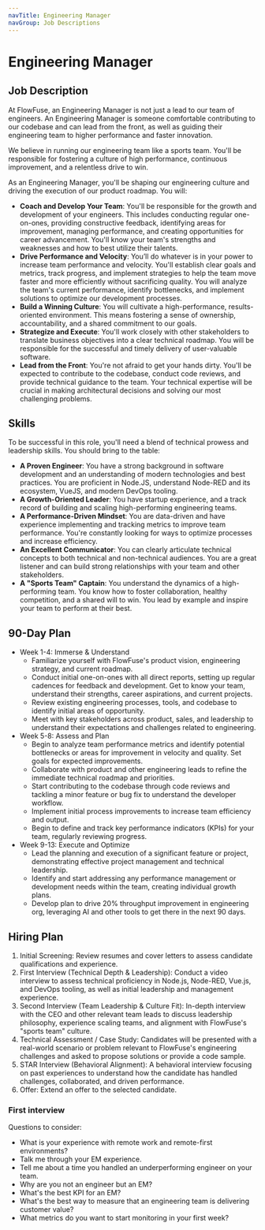 ```yaml
---
navTitle: Engineering Manager
navGroup: Job Descriptions
---
```

# Engineering Manager

## Job Description

At FlowFuse, an Engineering Manager is not just a lead to our team of engineers. An Engineering Manager is someone comfortable contributing to our codebase and can lead from the front, as well as guiding their engineering team to higher performance and faster innovation.

We believe in running our engineering team like a sports team. You'll be responsible for fostering a culture of high performance, continuous improvement, and a relentless drive to win.

As an Engineering Manager, you'll be shaping our engineering culture and driving the execution of our product roadmap. You will:
* **Coach and Develop Your Team**: You'll be responsible for the growth and development of your engineers. This includes conducting regular one-on-ones, providing constructive feedback, identifying areas for improvement, managing performance, and creating opportunities for career advancement. You'll know your team's strengths and weaknesses and how to best utilize their talents.
* **Drive Performance and Velocity**: You’ll do whatever is in your power to increase team performance and velocity. You'll establish clear goals and metrics, track progress, and implement strategies to help the team move faster and more efficiently without sacrificing quality. You will analyze the team's current performance, identify bottlenecks, and implement solutions to optimize our development processes.
* **Build a Winning Culture**: You will cultivate a high-performance, results-oriented environment. This means fostering a sense of ownership, accountability, and a shared commitment to our goals.
* **Strategize and Execute**: You'll work closely with other stakeholders to translate business objectives into a clear technical roadmap. You will be responsible for the successful and timely delivery of user-valuable software.
* **Lead from the Front**: You're not afraid to get your hands dirty. You'll be expected to contribute to the codebase, conduct code reviews, and provide technical guidance to the team. Your technical expertise will be crucial in making architectural decisions and solving our most challenging problems.

## Skills
To be successful in this role, you'll need a blend of technical prowess and leadership skills. You should bring to the table:

* **A Proven Engineer**: You have a strong background in software development and an understanding of modern technologies and best practices. You are proficient in Node.JS, understand Node-RED and its ecosystem, VueJS, and modern DevOps tooling.
* **A Growth-Oriented Leader**: You have startup experience, and a track record of building and scaling high-performing engineering teams.
* **A Performance-Driven Mindset**: You are data-driven and have experience implementing and tracking metrics to improve team performance. You're constantly looking for ways to optimize processes and increase efficiency.
* **An Excellent Communicator**: You can clearly articulate technical concepts to both technical and non-technical audiences. You are a great listener and can build strong relationships with your team and other stakeholders.
* **A "Sports Team" Captain**: You understand the dynamics of a high-performing team. You know how to foster collaboration, healthy competition, and a shared will to win. You lead by example and inspire your team to perform at their best.

## 90-Day Plan

* Week 1-4: Immerse & Understand
   * Familiarize yourself with FlowFuse's product vision, engineering strategy, and current roadmap.
   * Conduct initial one-on-ones with all direct reports, setting up regular cadences for feedback and development. Get to know your team, understand their strengths, career aspirations, and current projects. 
   * Review existing engineering processes, tools, and codebase to identify initial areas of opportunity.
   * Meet with key stakeholders across product, sales, and leadership to understand their expectations and challenges related to engineering.
* Week 5-8: Assess and Plan
   * Begin to analyze team performance metrics and identify potential bottlenecks or areas for improvement in velocity and quality. Set goals for expected improvements.
   * Collaborate with product and other engineering leads to refine the immediate technical roadmap and priorities.
   * Start contributing to the codebase through code reviews and tackling a minor feature or bug fix to understand the developer workflow.
   * Implement initial process improvements to increase team efficiency and output.
   * Begin to define and track key performance indicators (KPIs) for your team, regularly reviewing progress.
* Week 9-13: Execute and Optimize
   * Lead the planning and execution of a significant feature or project, demonstrating effective project management and technical leadership.
   * Identify and start addressing any performance management or development needs within the team, creating individual growth plans.
   * Develop plan to drive 20% throughput improvement in engineering org, leveraging AI and other tools to get there in the next 90 days. 

## Hiring Plan
1. Initial Screening: Review resumes and cover letters to assess candidate qualifications and experience.
1. First Interview (Technical Depth & Leadership): Conduct a video interview to assess technical proficiency in Node.js, Node-RED, Vue.js, and DevOps tooling, as well as initial leadership and management experience.
1. Second Interview (Team Leadership & Culture Fit): In-depth interview with the CEO and other relevant team leads to discuss leadership philosophy, experience scaling teams, and alignment with FlowFuse's "sports team" culture.
1. Technical Assessment / Case Study: Candidates will be presented with a real-world scenario or problem relevant to FlowFuse's engineering challenges and asked to propose solutions or provide a code sample. 
1. STAR Interview (Behavioral Alignment): A behavioral interview focusing on past experiences to understand how the candidate has handled challenges, collaborated, and driven performance.
1. Offer: Extend an offer to the selected candidate.

### First interview
Questions to consider:
* What is your experience with remote work and remote-first environments?
* Talk me through your EM experience.
* Tell me about a time you handled an underperforming engineer on your team.
* Why are you not an engineer but an EM? 
* What's the best KPI for an EM?
* What's the best way to measure that an engineering team is delivering customer value? 
* What metrics do you want to start monitoring in your first week? 
